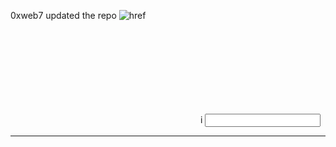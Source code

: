  0xweb7 updated the repo
![href](https://github.com/user-attachments/assets/34699a7f-2511-4302-8a8f-04dad7091f60)

<picture> 
 <svg alt="x" src="https://github.com/user-attachments/assets/34699a7f-2511-4302-8a8f-04dad7091f60"></svg>
i <input type=text></input>
</picture>

-------

